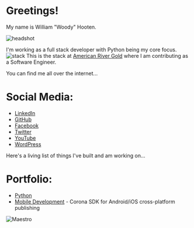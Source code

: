 <head>
	<link rel="shortcut icon" type="image/x-icon" href="favicon.ico">
</head>

# Greetings!

My name is William "Woody" Hooten.

![headshot](https://i.imgur.com/MaRaAhW.png) 

I'm working as a full stack developer with Python being my core focus. 
![stack](https://i.imgur.com/YsX0q6x.png)
This is the stack at [American River Gold](https://www.americanrivergold.com) where I am contributing as a Software Engineer.

You can find me all over the internet...
# Social Media:

- [LinkedIn](https://www.linkedin.com/in/williamphooten)
- [GitHub](https://www.github.com/frymatic)
- [Facebook](https://www.facebook.com/WoodHoot)
- [Twitter](https://www.twitter.com/WoodHoot)
- [YouTube](https://www.youtube.com/channel/UCS03esOnKDT7d-HMG_HFKnQ)
- [WordPress](https://woodhoot.wordpress.com/)


Here's a living list of things I've built and am working on...
# Portfolio:

- [Python](python.md)
- [Mobile Development](mobile.md) - Corona SDK for Android/iOS cross-platform publishing

![Maestro](https://i.imgur.com/eUcUftE.png)

<!-- For anyone paying attention:
- ƒrymatic
	- [SoundCloud](https://soundcloud.com/mofrymatic)
	- [Twitter](https://twitter.com/mofrymatic)
	- [TensorFlow Community](https://www.twitter.com/TensorFlo)
- [ßrazen 5tudios](https://twitter.com/Brazen5tudios)
	- [Slack](https://brazen5tudios.slack.com/)
	- [MAR5](https://www.facebook.com/events/251726375236944/)
	- [RED EYE](https://www.facebook.com/groups/REDEYEGAME/)
-->
